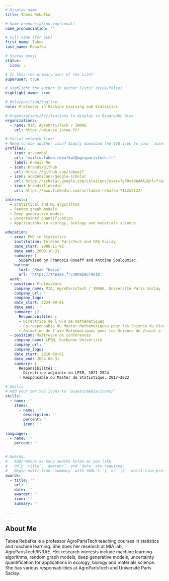 ```yaml
---
# Display name
title: Tabea Rebafka

# Name pronunciation (optional)
name_pronunciation: ''

# Full name (for SEO)
first_name: Tabea
last_name: Rebafka

# Status emoji
status:
  icon: ☕️

# Is this the primary user of the site?
superuser: true

# Highlight the author in author lists? (true/false)
highlight_name: true

# Role/position/tagline
role: Professor in Machine Learning and Statistics

# Organizations/Affiliations to display in Biography blox
organizations:
  - name: MIA, AgroParisTech / INRAE
    url: https://mia-ps.inrae.fr/

# Social network links
# Need to use another icon? Simply download the SVG icon to your `assets/media/icons/` folder.
profiles:
  - icon: at-symbol
    url: 'mailto:tabea.rebafka1@agroparistech.fr'
    label: E-mail Me
  - icon: brands/github
    url: https://github.com/tabea17
  - icon: academicons/google-scholar
    url: https://scholar.google.com/citations?user=TgF0v48AAAAJ&hl=fr&oi=ao
  - icon: brands/linkedin
    url: https://www.linkedin.com/in/tabea-rebafka-7112a5122/   

interests:  
  - Statistical and ML algorithms
  - Random graph models
  - Deep generative models
  - Uncertainty quantification
  - Applications in ecology, biology and materials science

education:
  - area: PhD in Statistics
    institution: Télécom ParisTech and CEA Saclay
    date_start: 2006-11-01
    date_end: 2009-10-31
    summary: |
      Supervised by Francois Roueff and Antoine Souloumiac.
    button:
      text: 'Read Thesis'
      url: 'https://theses.fr/2009ENST0018'
  work:
  - position: Professeure
    company_name: MIA, AgroParisTech / INRAE, Université Paris Saclay
    company_url: ''
    company_logo: ''
    date_start: 2024-09-01
    date_end: ''
    summary: |2-
      Responsibilités :
      - Directrice de l'UFR de mathématiques
      - Co-responsable du Master Mathématiques pour les Science du Vivant (MSV), Université Paris Saclay
      - Animation de l'axe Mathématiques pour les Science du Vivant à la Fondation Mathématique Jacques Hadamard (FMJH)
  - position: Maîtresse de conférences
    company_name: LPSM, Sorbonne Université
    company_url: ''
    company_logo: ''
    date_start: 2010-09-01
    date_end: 2024-08-31
    summary: |
      Responsibilités :
      - Directrice adjointe du LPSM, 2021-2024
      - Responsable du Master de Statistique, 2017–2022

# Skills
# Add your own SVG icons to `assets/media/icons/`
skills:
  - name: ''
    items:
      - name: ''
        description: ''
        percent: ''
        icon: ''
   
languages:
  - name: ''
    percent: ''
  

# Awards.
#   Add/remove as many awards below as you like.
#   Only `title`, `awarder`, and `date` are required.
#   Begin multi-line `summary` with YAML's `|` or `|2-` multi-line prefix and indent 2 spaces below.
awards:
  - title: ''
    url: ''
    date: ''
    awarder: ''
    icon: ''
    summary: ''
  
---
```


## About Me

Tabea Rebafka is a professor AgroParisTech teaching courses in statistics and machine learning. She does her research at MIA lab, AgroParisTech/INRAE. Her research interests include machine learning algorithms, random graph models, deep generative models, uncertainty quantification for applications in ecology, biology and materials science. She has various responsabilities at AgroParisTech and Université Paris Saclay.  
